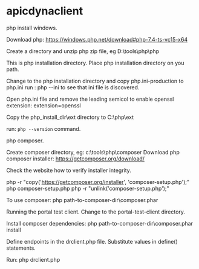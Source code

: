 # apicdynaclient

php install windows.

Download php: https://windows.php.net/download#php-7.4-ts-vc15-x64

Create a directory and unzip php zip file, eg D:\tools\php\php

This is php installation directory.
Place php installation directory on you path.

Change to the php installation directory and copy php.ini-production to php.ini
run : php --ini to see that ini file is discovered.

Open php.ini file and remove the leading semicol to enable openssl extension:
extension=openssl

Copy the php_install_dir\ext directory to C:\php\ext

run: `php --version` command.

php composer.

Create composer directory, eg: c:\tools\php\composer
Download php composer installer: https://getcomposer.org/download/

Check the website how to verify installer integrity.

php -r "copy('https://getcomposer.org/installer', 'composer-setup.php');"
php composer-setup.php
php -r "unlink('composer-setup.php');"

To use composer: php path-to-composer-dir\composer.phar

Running the portal test client.
Change to the portal-test-client directory.

Install composer dependencies:
php path-to-composer-dir\composer.phar install

Define endpoints in the drclient.php file.
Substitute values in define() statements.

Run: php drclient.php
